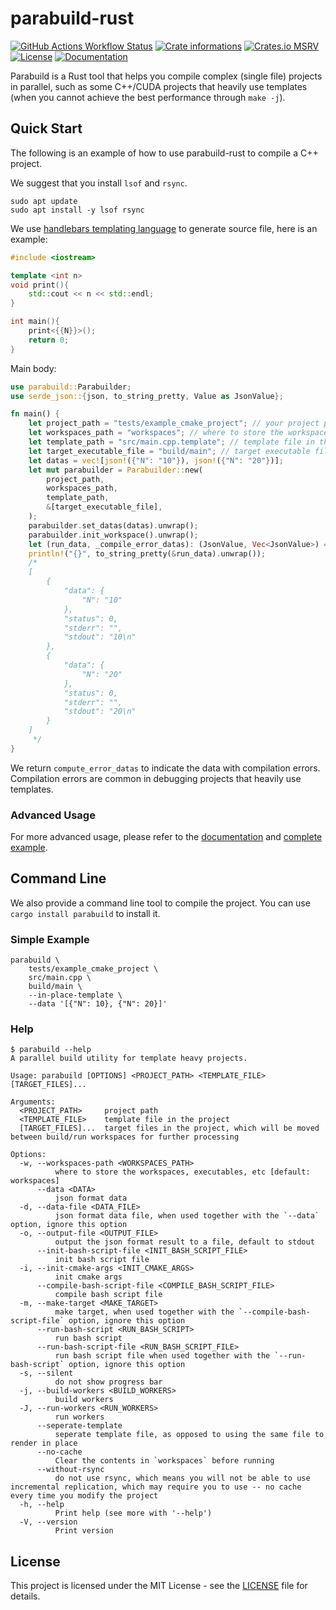 # parabuild-rust

[![GitHub Actions Workflow Status](https://img.shields.io/github/actions/workflow/status/panjd123/parabuild-rust/ci.yml?style=flat-square&logo=github)](https://github.com/panjd123/parabuild-rust/actions)
[![Crate informations](https://img.shields.io/crates/v/parabuild.svg?style=flat-square)](https://crates.io/crates/parabuild)
[![Crates.io MSRV](https://img.shields.io/crates/msrv/parabuild?style=flat-square)](https://crates.io/crates/parabuild)
[![License](https://img.shields.io/crates/l/parabuild.svg?style=flat-square)](https://github.com/panjd123/parabuild-rust#license)
[![Documentation](https://img.shields.io/badge/docs-latest-blue.svg?style=flat-square)](https://docs.rs/parabuild)

Parabuild is a Rust tool that helps you compile complex (single file) projects in parallel, such as some C++/CUDA projects that heavily use templates (when you cannot achieve the best performance through `make -j`).

## Quick Start

The following is an example of how to use parabuild-rust to compile a C++ project.

We suggest that you install `lsof` and `rsync`.

```
sudo apt update
sudo apt install -y lsof rsync
```

We use [handlebars templating language](https://handlebarsjs.com/) to generate source file, here is an example:

```cpp
#include <iostream>

template <int n>
void print(){
    std::cout << n << std::endl;
}

int main(){
    print<{{N}}>();
    return 0;
}
```

Main body:

```rust
use parabuild::Parabuilder;
use serde_json::{json, to_string_pretty, Value as JsonValue};

fn main() {
    let project_path = "tests/example_cmake_project"; // your project path
    let workspaces_path = "workspaces"; // where to store the workspaces, executables, etc.
    let template_path = "src/main.cpp.template"; // template file in the project
    let target_executable_file = "build/main"; // target executable file
    let datas = vec![json!({"N": "10"}), json!({"N": "20"})];
    let mut parabuilder = Parabuilder::new(
        project_path,
        workspaces_path,
        template_path,
        &[target_executable_file],
    );
    parabuilder.set_datas(datas).unwrap();
    parabuilder.init_workspace().unwrap();
    let (run_data, _compile_error_datas): (JsonValue, Vec<JsonValue>) = parabuilder.run().unwrap();
    println!("{}", to_string_pretty(&run_data).unwrap());
    /*
    [
        {
            "data": {
                "N": "10"
            },
            "status": 0,
            "stderr": "",
            "stdout": "10\n"
        },
        {
            "data": {
                "N": "20"
            },
            "status": 0,
            "stderr": "",
            "stdout": "20\n"
        }
    ]
     */
}
```

We return `compute_error_datas` to indicate the data with compilation errors. Compilation errors are common in debugging projects that heavily use templates.

### Advanced Usage

For more advanced usage, please refer to the [documentation](https://docs.rs/parabuild) and [complete example](examples/complete_usage.rs).

## Command Line

We also provide a command line tool to compile the project. You can use `cargo install parabuild` to install it.

### Simple Example

```shell
parabuild \
    tests/example_cmake_project \
    src/main.cpp \
    build/main \
    --in-place-template \
    --data '[{"N": 10}, {"N": 20}]'
```

### Help

```shell
$ parabuild --help
A parallel build utility for template heavy projects.

Usage: parabuild [OPTIONS] <PROJECT_PATH> <TEMPLATE_FILE> [TARGET_FILES]...

Arguments:
  <PROJECT_PATH>     project path
  <TEMPLATE_FILE>    template file in the project
  [TARGET_FILES]...  target files in the project, which will be moved between build/run workspaces for further processing

Options:
  -w, --workspaces-path <WORKSPACES_PATH>
          where to store the workspaces, executables, etc [default: workspaces]
      --data <DATA>
          json format data
  -d, --data-file <DATA_FILE>
          json format data file, when used together with the `--data` option, ignore this option
  -o, --output-file <OUTPUT_FILE>
          output the json format result to a file, default to stdout
      --init-bash-script-file <INIT_BASH_SCRIPT_FILE>
          init bash script file
  -i, --init-cmake-args <INIT_CMAKE_ARGS>
          init cmake args
      --compile-bash-script-file <COMPILE_BASH_SCRIPT_FILE>
          compile bash script file
  -m, --make-target <MAKE_TARGET>
          make target, when used together with the `--compile-bash-script-file` option, ignore this option
      --run-bash-script <RUN_BASH_SCRIPT>
          run bash script
      --run-bash-script-file <RUN_BASH_SCRIPT_FILE>
          run bash script file when used together with the `--run-bash-script` option, ignore this option
  -s, --silent
          do not show progress bar
  -j, --build-workers <BUILD_WORKERS>
          build workers
  -J, --run-workers <RUN_WORKERS>
          run workers
      --seperate-template
          seperate template file, as opposed to using the same file to render in place
      --no-cache
          Clear the contents in `workspaces` before running
      --without-rsync
          do not use rsync, which means you will not be able to use incremental replication, which may require you to use -- no cache every time you modify the project
  -h, --help
          Print help (see more with '--help')
  -V, --version
          Print version
```

## License

This project is licensed under the MIT License - see the [LICENSE](LICENSE) file for details.
